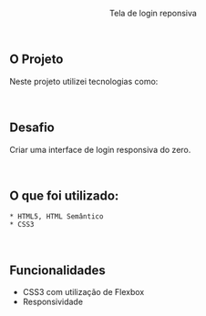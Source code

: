 <p align="center">
    Tela de login reponsiva
</p>
<br>

## O Projeto

Neste projeto utilizei tecnologias como:

<br>

## Desafio

Criar uma interface de login responsiva do zero.

<br>

## O que foi utilizado:

    * HTML5, HTML Semântico
    * CSS3

<br>

## Funcionalidades

-   CSS3 com utilização de Flexbox
-   Responsividade

<br>
